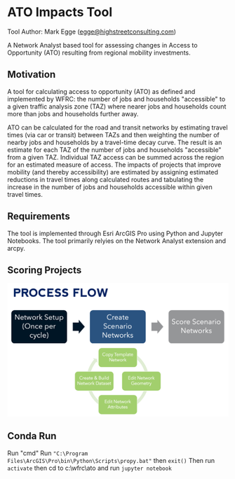 # ATO Impacts Tool

Tool Author: Mark Egge (egge@highstreetconsulting.com)

A Network Analyst based tool for assessing changes in Access to Opportunity (ATO) resulting from regional mobility investments.

## Motivation
A tool for calculating access to opportunity (ATO) as defined and implemented by WFRC: the number of jobs and households "accessible" to a given traffic analysis zone (TAZ) where nearer jobs and households count more than jobs and households further away. 

ATO can be calculated for the road and transit networks by estimating travel times (via car or transit) between TAZs and then weighting the number of nearby jobs and households by a travel-time decay curve. The result is an estimate for each TAZ of the number of jobs and households "accessible" from a given TAZ. Individual TAZ access can be summed across the region for an estimated measure of access. The impacts of projects that improve mobility (and thereby accessibility) are estimated by assigning estimated reductions in travel times along calculated routes and tabulating the increase in the number of jobs and households accessible within given travel times.

## Requirements
The tool is implemented through Esri ArcGIS Pro using Python and Jupyter Notebooks. The tool primarily relyies on the Network Analyst extension and arcpy.

## Scoring Projects
![Process Flow](doc/process_flow.png)


## Conda Run
Run "cmd"
Run `"C:\Program Files\ArcGIS\Pro\bin\Python\Scripts\propy.bat"` then `exit()`
Then run `activate`
then cd to c:\wfrc\ato and run `jupyter notebook`